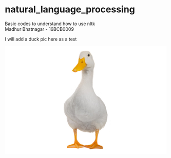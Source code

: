 # natural_language_processing
Basic codes to understand how to use nltk <br>
Madhur Bhatnagar - 16BCB0009

<html>
  <head>
  </head>
  
  <body>
    <p>I will add a duck pic here as a test</p>
    <img src="https://github.com/maddybhtngr/natural_language_processing/blob/master/duck.png">
  </body>
</html>
